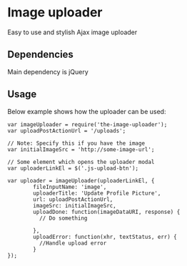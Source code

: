 # Image uploader
Easy to use and stylish Ajax image uploader

## Dependencies
Main dependency is jQuery

## Usage
Below example shows how the uploader can be used:

```
var imageUploader = require('the-image-uploader');
var uploadPostActionUrl = '/uploads';

// Note: Specify this if you have the image
var initialImageSrc = 'http://some-image-url';

// Some element which opens the uploader modal 
var uploaderLinkEl = $('.js-upload-btn');

var uploader = imageUploader(uploaderLinkEl, {
        fileInputName: 'image',
        uploaderTitle: 'Update Profile Picture',
        url: uploadPostActionUrl,
        imageSrc: initialImageSrc,
        uploadDone: function(imageDataURI, response) {
          // Do something
          
        },
        uploadError: function(xhr, textStatus, err) {
          //Handle upload error
        }
});
```
